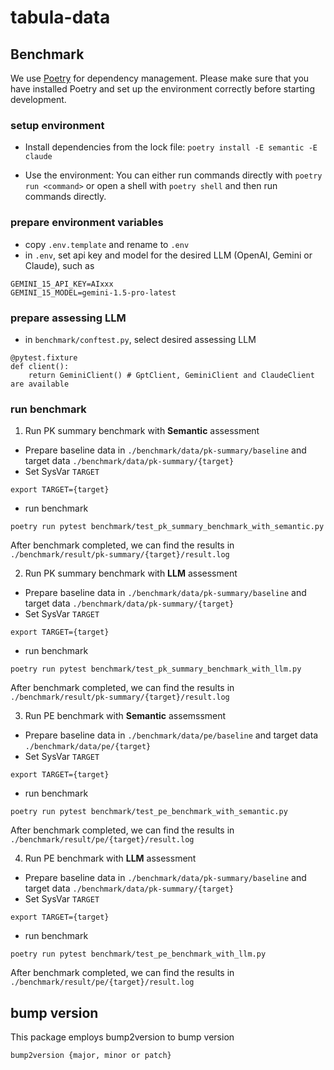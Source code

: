 # tabula-data

## Benchmark
We use [Poetry](https://python-poetry.org) for dependency management. Please make sure that you have installed Poetry and set up the environment correctly before starting development.

### setup environment
- Install dependencies from the lock file: `poetry install -E semantic -E claude`

- Use the environment: You can either run commands directly with `poetry run
<command>` or open a shell with `poetry shell` and then run commands directly.

### prepare environment variables
- copy `.env.template` and rename to `.env`
- in `.env`, set api key and model for the desired LLM (OpenAI, Gemini or Claude), such as
```
GEMINI_15_API_KEY=AIxxx
GEMINI_15_MODEL=gemini-1.5-pro-latest
```

### prepare assessing LLM
- in `benchmark/conftest.py`, select desired assessing LLM
```
@pytest.fixture
def client():    
    return GeminiClient() # GptClient, GeminiClient and ClaudeClient are available
```

### run benchmark
1. Run PK summary benchmark with **Semantic** assessment
 - Prepare baseline data in `./benchmark/data/pk-summary/baseline` and target data `./benchmark/data/pk-summary/{target}`
 - Set SysVar `TARGET`
```
export TARGET={target}
```
 - run benchmark
```
poetry run pytest benchmark/test_pk_summary_benchmark_with_semantic.py
```
After benchmark completed, we can find the results in `./benchmark/result/pk-summary/{target}/result.log`

2. Run PK summary benchmark with **LLM** assessment
 - Prepare baseline data in `./benchmark/data/pk-summary/baseline` and target data `./benchmark/data/pk-summary/{target}`
 - Set SysVar `TARGET`
```
export TARGET={target}
```
 - run benchmark
```
poetry run pytest benchmark/test_pk_summary_benchmark_with_llm.py
```
After benchmark completed, we can find the results in `./benchmark/result/pk-summary/{target}/result.log`

3. Run PE benchmark with **Semantic** assemssment
 - Prepare baseline data in `./benchmark/data/pe/baseline` and target data `./benchmark/data/pe/{target}`
 - Set SysVar `TARGET`
```
export TARGET={target}
```
 - run benchmark
```
poetry run pytest benchmark/test_pe_benchmark_with_semantic.py
```
After benchmark completed, we can find the results in `./benchmark/result/pe/{target}/result.log`

4. Run PE benchmark with **LLM** assessment
 - Prepare baseline data in `./benchmark/data/pk-summary/baseline` and target data `./benchmark/data/pk-summary/{target}`
 - Set SysVar `TARGET`
```
export TARGET={target}
```
 - run benchmark
```
poetry run pytest benchmark/test_pe_benchmark_with_llm.py
```
After benchmark completed, we can find the results in `./benchmark/result/pe/{target}/result.log`

## bump version
This package employs bump2version to bump version
```
bump2version {major, minor or patch}
```

